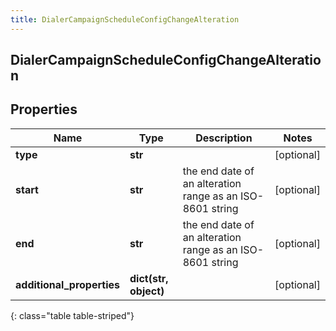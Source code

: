 ```yaml
---
title: DialerCampaignScheduleConfigChangeAlteration
---
```

## DialerCampaignScheduleConfigChangeAlteration

## Properties

|Name | Type | Description | Notes|
|------------ | ------------- | ------------- | -------------|
| **type** | **str** |  | [optional] |
| **start** | **str** | the end date of an alteration range as an ISO-8601 string | [optional] |
| **end** | **str** | the end date of an alteration range as an ISO-8601 string | [optional] |
| **additional_properties** | **dict(str, object)** |  | [optional] |
{: class="table table-striped"}


